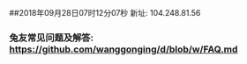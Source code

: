 ##2018年09月28日07时12分07秒 新址: 104.248.81.56
### 兔友常见问题及解答: https://github.com/wanggonging/d/blob/w/FAQ.md
